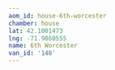 ```yaml
---
aom_id: house-6th-worcester
chamber: house
lat: 42.1001473
lng: -71.9860555
name: 6th Worcester
van_id: '148'
---
```

